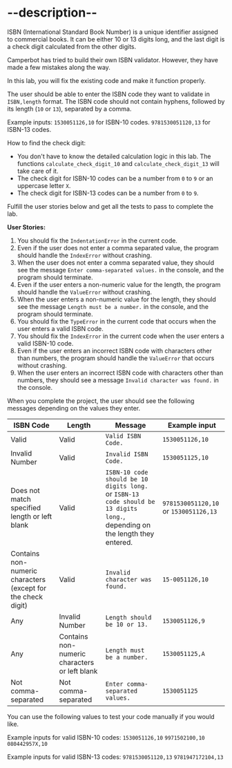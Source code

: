 # --description--

ISBN (International Standard Book Number) is a unique identifier assigned to commercial books. It can be either 10 or 13 digits long, and the last digit is a check digit calculated from the other digits.

Camperbot has tried to build their own ISBN validator. However, they have made a few mistakes along the way.

In this lab, you will fix the existing code and make it function properly.

The user should be able to enter the ISBN code they want to validate in `ISBN,length` format. The ISBN code should not contain hyphens, followed by its length (`10` or `13`), separated by a comma.

Example inputs:
`1530051126,10` for ISBN-10 codes.
`9781530051120,13` for ISBN-13 codes.

How to find the check digit:
- You don't have to know the detailed calculation logic in this lab. The functions `calculate_check_digit_10` and `calculate_check_digit_13` will take care of it.
- The check digit for ISBN-10 codes can be a number from `0` to `9` or an uppercase letter `X`. 
- The check digit for ISBN-13 codes can be a number from `0` to `9`. 

Fulfill the user stories below and get all the tests to pass to complete the lab.

**User Stories:**

1. You should fix the `IndentationError` in the current code.
1. Even if the user does not enter a comma separated value, the program should handle the `IndexError` without crashing.
1. When the user does not enter a comma separated value, they should see the message `Enter comma-separated values.` in the console, and the program should terminate.
1. Even if the user enters a non-numeric value for the length, the program should handle the `ValueError` without crashing.
1. When the user enters a non-numeric value for the length, they should see the message `Length must be a number.` in the console, and the program should terminate.
1. You should fix the `TypeError` in the current code that occurs when the user enters a valid ISBN code.
1. You should fix the `IndexError` in the current code when the user enters a valid ISBN-10 code.
1. Even if the user enters an incorrect ISBN code with characters other than numbers, the program should handle the `ValueError` that occurs without crashing.
1. When the user enters an incorrect ISBN code with characters other than numbers, they should see a message `Invalid character was found.` in the console.

When you complete the project, the user should see the following messages depending on the values they enter.

| ISBN Code | Length | Message | Example input |
|-----------|--------|---------| ------------- |
| Valid | Valid | `Valid ISBN Code.` | `1530051126,10` |
| Invalid Number | Valid | `Invalid ISBN Code.` | `1530051125,10` |
| Does not match specified length or left blank | Valid | `ISBN-10 code should be 10 digits long.` or `ISBN-13 code should be 13 digits long.`, depending on the length they entered. | `9781530051120,10` or `1530051126,13` |
| Contains non-numeric characters (except for the check digit) | Valid | `Invalid character was found.` | `15-0051126,10` |
| Any | Invalid Number | `Length should be 10 or 13.` | `1530051126,9` |
| Any | Contains non-numeric characters or left blank | `Length must be a number.` | `1530051125,A` |
| Not comma-separated | Not comma-separated | `Enter comma-separated values.` | `1530051125` |

You can use the following values to test your code manually if you would like.

Example inputs for valid ISBN-10 codes:
`1530051126,10`
`9971502100,10`
`080442957X,10`

Example inputs for valid ISBN-13 codes:
`9781530051120,13`
`9781947172104,13`
